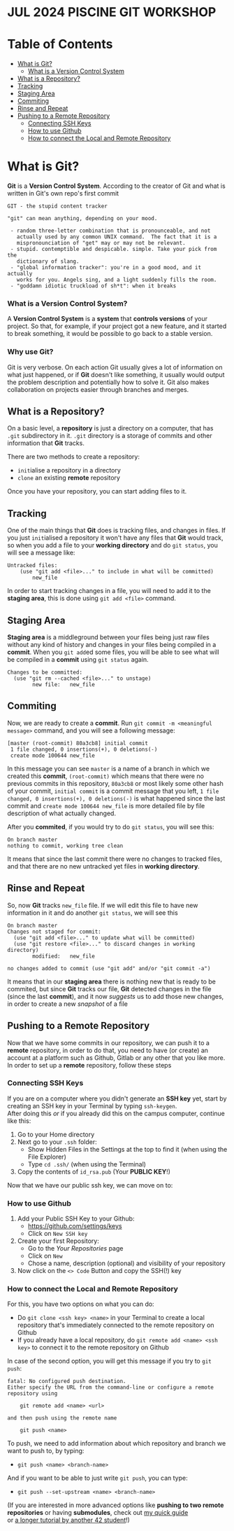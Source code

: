 # JUL 2024 PISCINE GIT WORKSHOP

# Table of Contents
- [What is Git?](#what-is-git)
    - [What is a Version Control System](#what-is-a-version-control-system)
- [What is a Repository?](#what-is-a-repository)
- [Tracking](#tracking)
- [Staging Area](#staging-area)
- [Commiting](#commiting)
- [Rinse and Repeat](#rinse-and-repeat)
- [Pushing to a Remote Repository](#pushing-to-a-remote-repository)
    - [Connecting SSH Keys](#connecting-ssh-keys)
    - [How to use Github](#how-to-use-github)
    - [How to connect the Local and Remote Repository](#how-to-connect-the-local-and-remote-repository)

# What is Git?
**Git** is a **Version Control System**. According to the creator of Git and what is written in Git's own repo's first commit
```
GIT - the stupid content tracker

"git" can mean anything, depending on your mood.

 - random three-letter combination that is pronounceable, and not
   actually used by any common UNIX command.  The fact that it is a
   mispronounciation of "get" may or may not be relevant.
 - stupid. contemptible and despicable. simple. Take your pick from the
   dictionary of slang.
 - "global information tracker": you're in a good mood, and it actually
   works for you. Angels sing, and a light suddenly fills the room. 
 - "goddamn idiotic truckload of sh*t": when it breaks
```

### What is a Version Control System?
A **Version Control System** is a **system** that **controls versions** of your project. So that, for example, if your project got a new feature, and it started to break something, it would be possible to go back to a stable version.

### Why use Git?
Git is very verbose. On each action Git usually gives a lot of information on what just happened, or if **Git** doesn't like something, it usually would output the problem description and potentially how to solve it.
Git also makes collaboration on projects easier through branches and merges.

## What is a Repository?
On a basic level, a **repository** is just a directory on a computer, that has `.git` subdirectory in it. `.git` directory is a storage of commits and other information that **Git** tracks.

There are two methods to create a repository:
- `init`ialise a repository in a directory
- `clone` an existing **remote** repository

Once you have your repository, you can start adding files to it.

## Tracking
One of the main things that **Git** does is tracking files, and changes in files. If you just `init`ialised a repository it won't have any files that **Git** would track, so when you add a file to your **working directory** and do `git status`, you will see a message like:
```
Untracked files:
    (use "git add <file>..." to include in what will be committed)
        new_file
```

In order to start tracking changes in a file, you will need to add it to the **staging area**, this is done using `git add <file>` command.

## Staging Area
**Staging area** is a middleground between your files being just raw files without any kind of history and changes in your files being compiled in a **commit**. When you `git add`ed some files, you will be able to see what will be compiled in a **commit** using `git status` again.
```
Changes to be committed:
  (use "git rm --cached <file>..." to unstage)
        new file:   new_file
```

## Commiting
Now, we are ready to create a **commit**. Run `git commit -m <meaningful message>` command, and you will see a following message:
```
[master (root-commit) 80a3cb8] initial commit
 1 file changed, 0 insertions(+), 0 deletions(-)
 create mode 100644 new_file
```

In this message you can see `master` is a name of a branch in which we created this **commit**, `(root-commit)` which means that there were no previous commits in this repository, `80a3cb8` or most likely some other hash of your commit, `initial commit` is a commit message that you left, `1 file changed, 0 insertions(+), 0 deletions(-)` is what happened since the last commit and `create mode 100644 new_file` is more detailed file by file description of what actually changed.

After you **commited**, if you would try to do `git status`, you will see this:
```
On branch master
nothing to commit, working tree clean
```

It means that since the last commit there were no changes to tracked files, and that there are no new untracked yet files in **working directory**.

## Rinse and Repeat
So, now **Git** tracks `new_file` file. If we will edit this file to have new information in it and do another `git status`, we will see this
```
On branch master
Changes not staged for commit:
  (use "git add <file>..." to update what will be committed)
  (use "git restore <file>..." to discard changes in working directory)
        modified:   new_file

no changes added to commit (use "git add" and/or "git commit -a")
```

It means that in our **staging area** there is nothing new that is ready to be commited, but since **Git** tracks our file, **Git** detected changes in the file (since the last **commit**), and it now *suggests* us to add those new changes, in order to create a new *snapshot* of a file

## Pushing to a Remote Repository
Now that we have some commits in our repository, we can push it to a **remote** repository, in order to do that, you need to have (or create) an account at a platform such as Github, Gitlab or any other that you like more. In order to set up a **remote** repository, follow these steps

### Connecting SSH Keys
If you are on a computer where you didn't generate an **SSH key** yet, start by creating an SSH key in your Terminal by typing `ssh-keygen`.\
After doing this *or* if you already did this on the campus computer, continue like this:
1. Go to your Home directory
2. Next go to your `.ssh` folder:
   - Show Hidden Files in the Settings at the top to find it (when using the File Explorer)
   - Type `cd .ssh/` (when using the Terminal)
3. Copy the contents of `id_rsa.pub` (Your **PUBLIC KEY**!)

Now that we have our public ssh key, we can move on to:
### How to use Github
1. Add your Public SSH Key to your Github:
    - https://github.com/settings/keys
    - Click on `New SSH key`
2. Create your first Repository:
   - Go to the *Your Repositories* page
   - Click on `New`
   - Chose a name, description (optional) and visibility of your repository
3. Now click on the `<> Code` Button and copy the SSH(!) key

### How to connect the Local and Remote Repository
For this, you have two options on what you can do:
- Do `git clone <ssh key> <name>` in your Terminal to create a local repository that's immediately connected to the remote repository on Github
- If you already have a local repository, do `git remote add <name> <ssh key>` to connect it to the remote repository on Github

In case of the second option, you will get this message if you try to `git push`:
```
fatal: No configured push destination.
Either specify the URL from the command-line or configure a remote repository using

    git remote add <name> <url>

and then push using the remote name

    git push <name>
```

To push, we need to add information about which repository and branch we want to push to, by typing:
- `git push <name> <branch-name>`

And if you want to be able to just write `git push`, you can type:
- `git push --set-upstream <name> <branch-name>`

(If you are interested in more advanced options like **pushing to two remote repositories** or having **submodules**, check out [my quick guide](https://github.com/CottonKiwii/42_CommonCore/blob/main/How_To_Git_Gud.md)\
or [a longer tutorial by another 42 student](https://github.com/francisrafal/42-connect-multiple-remotes-tutorial)!)
